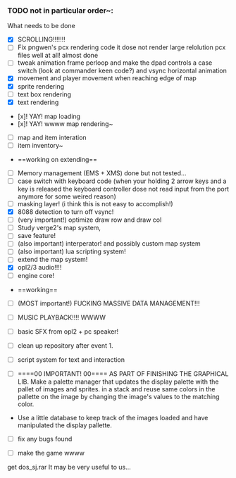 ### TODO not in particular order~:
What needs to be done
- [x] SCROLLING!!!!!!!
- [ ] Fix pngwen's pcx rendering code it dose not render large relolution pcx files well at all! almost done
- [ ] tweak animation frame perloop and make the dpad controls a case switch (look at commander keen code?) and vsync horizontal animation
- [x] movement and player movement when reaching edge of map
- [x] sprite rendering
- [ ] text box rendering
- [x] text rendering
- [x]! YAY! map loading
- [x]! YAY! wwww map rendering~
- [ ] map and item interation
- [ ] item inventory~
* ==working on extending==
- [ ] Memory management (EMS + XMS) done but not tested...
- [ ] case switch with keyboard code (when your holding 2 arrow keys and a key is released the keyboard controller dose not read input from the port anymore for some weired reason)  
- [ ] masking layer! (i think this is not easy to accomplish!)
- [x] 8088 detection to turn off vsync!
- [ ] (very important!) optimize draw row and draw col
- [ ] Study verge2's map system,
- [ ] save feature!
- [ ] (also important) interperator! and possibly custom map system
- [ ] (also important) lua scripting system!
- [ ] extend the map system!
- [x] opl2/3 audio!!!!
- [ ] engine core!
* ==working==
- [ ] (MOST important!) FUCKING MASSIVE DATA MANAGEMENT!!!
- [ ] MUSIC PLAYBACK!!!! WWWW
- [ ] basic SFX from opl2 + pc speaker!
- [ ] clean up repository after event 1.

- [ ] script system for text and interaction


- [ ] ====00 IMPORTANT! 00==== AS PART OF FINISHING THE GRAPHICAL LIB. Make a palette manager that updates the display palette with the pallet of images and sprites. in a stack and reuse same colors in the pallette on the image by changing the image's values to the matching color.
- Use a little database to keep track of the images loaded and have manipulated the display pallette.

- [ ] fix any bugs found
- [ ] make the game wwww


get dos_sj.rar
It may be very useful to us...
